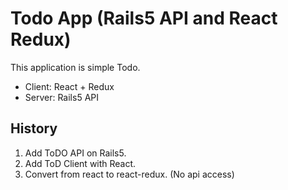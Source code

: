 # Todo App (Rails5 API and React Redux)

This application is simple Todo.

- Client: React + Redux
- Server: Rails5 API

## History

1. Add ToDO API on Rails5.
2. Add ToD Client with React.
3. Convert from react to react-redux. (No api access)

